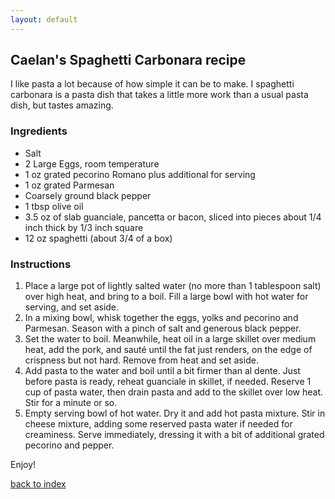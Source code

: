 ```yaml
---
layout: default
---
```


## Caelan's Spaghetti Carbonara recipe
<!---
github user: cpurnama55
-->
I like pasta a lot because of how simple it can be to make. I spaghetti carbonara is a pasta dish that takes a little more work than a usual pasta dish, but tastes amazing.

### Ingredients
- Salt
- 2 Large Eggs, room temperature
- 1 oz grated pecorino Romano plus additional for serving
- 1 oz grated Parmesan
- Coarsely ground black pepper
- 1 tbsp olive oil
- 3.5 oz of slab guanciale, pancetta or bacon, sliced into pieces about 1/4 inch thick by 1/3 inch square
- 12 oz spaghetti (about 3/4 of a box)

### Instructions
1. Place a large pot of lightly salted water (no more than 1 tablespoon salt) over high heat, and bring to a boil. Fill a large bowl with hot water for serving, and set aside.
2. In a mixing bowl, whisk together the eggs, yolks and pecorino and Parmesan. Season with a pinch of salt and generous black pepper.
3. Set the water to boil. Meanwhile, heat oil in a large skillet over medium heat, add the pork, and sauté until the fat just renders, on the edge of crispness but not hard. Remove from heat and set aside.
4. Add pasta to the water and boil until a bit firmer than al dente. Just before pasta is ready, reheat guanciale in skillet, if needed. Reserve 1 cup of pasta water, then drain pasta and add to the skillet over low heat. Stir for a minute or so.
5. Empty serving bowl of hot water. Dry it and add hot pasta mixture. Stir in cheese mixture, adding some reserved pasta water if needed for creaminess. Serve immediately, dressing it with a bit of additional grated pecorino and pepper.

Enjoy!

[back to index](../)